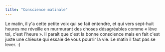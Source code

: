 ```yaml
---
title: "Conscience matinale"
---
```


Le matin, il y'a cette petite voix qui se fait entendre, et qui vers sept-huit
heures me réveille en murmurant des choses désagréables comme « lève toi,
c'est l'heure ». Il paraît que c'est la bonne conscience mais en fait c'est
juste une chieuse qui essaie de vous pourrir la vie. Le matin il faut pas se
lever. :)

